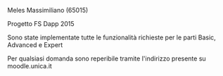 Meles Massimiliano (65015)

Progetto FS Dapp 2015

Sono state implementate tutte le funzionalità richieste per le parti Basic, Advanced e Expert

Per qualsiasi domanda sono reperibile tramite l'indirizzo presente su moodle.unica.it
